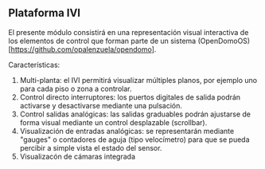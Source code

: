 
## Plataforma IVI 
 
 El presente módulo consistirá en una representación visual interactiva de los
 elementos de control que forman parte de un sistema (OpenDomoOS)[https://github.com/opalenzuela/opendomo].
 
 Características:
 
 1. Multi-planta: el IVI permitirá visualizar múltiples planos, por ejemplo 
    uno para cada piso o zona a controlar. 
 2. Control directo interruptores: los puertos digitales de salida podrán 
    activarse y desactivarse mediante una pulsación.
 3. Control salidas analógicas: las salidas graduables podrán ajustarse de 
    forma visual mediante un control desplazable (scrollbar).
 4. Visualización de entradas analógicas: se representarán mediante "gauges"
    o contadores de aguja (tipo velocímetro) para que se pueda percibir a
    simple vista el estado del sensor.
 5. Visualizacón de cámaras integrada
